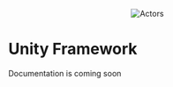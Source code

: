 <p align="center">
    <img src="http://raw.pixeye.games/logo_framework.png" alt="Actors">
</p>



# Unity Framework
Documentation is coming soon
